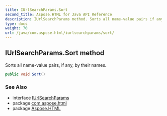 ```yaml
---
title: IUrlSearchParams.Sort
second_title: Aspose.HTML for Java API Reference
description: IUrlSearchParams method. Sorts all name-value pairs if any by their names
type: docs
weight: 70
url: /java/com.aspose.html/iurlsearchparams/sort/
---
```

## IUrlSearchParams.Sort method

Sorts all name-value pairs, if any, by their names.

```java
public void Sort()
```

### See Also

* interface [IUrlSearchParams](../)
* package [com.aspose.html](../../../com.aspose.html/)
* package [Aspose.HTML](../../../)
